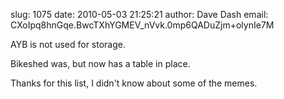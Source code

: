 slug:    1075
date:    2010-05-03 21:25:21
author:  Dave Dash
email:   CXoIpq8hnGqe.BwcTXhYGMEV_nVvk.0mp6QADuZjm+olynIe7M

AYB is not used for storage.

Bikeshed was, but now has a table in place.

Thanks for this list, I didn't know about some of the memes.
